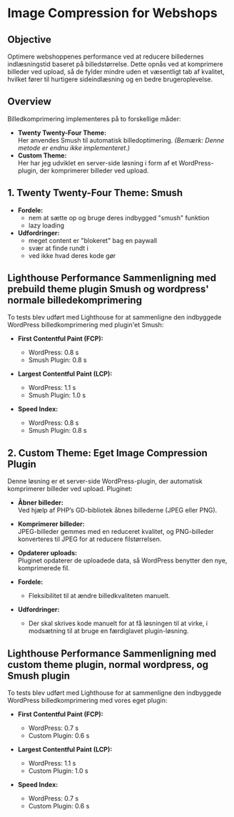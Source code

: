 # Image Compression for Webshops

## Objective
Optimere webshoppenes performance ved at reducere billedernes indlæsningstid baseret på billedstørrelse. Dette opnås ved at komprimere billeder ved upload, så de fylder mindre uden et væsentligt tab af kvalitet, hvilket fører til hurtigere sideindlæsning og en bedre brugeroplevelse.

## Overview
Billedkomprimering implementeres på to forskellige måder:
- **Twenty Twenty-Four Theme:**  
  Her anvendes Smush til automatisk billedoptimering. *(Bemærk: Denne metode er endnu ikke implementeret.)*
- **Custom Theme:**  
  Her har jeg udviklet en server-side løsning i form af et WordPress-plugin, der komprimerer billeder ved upload.

## 1. Twenty Twenty-Four Theme: Smush

- **Fordele:**  
  - nem at sætte op og bruge deres indbygged "smush" funktion
  - lazy loading
- **Udfordringer:**  
  - meget content er "blokeret" bag en paywall
  - svær at finde rundt i
  - ved ikke hvad deres kode gør

## Lighthouse Performance Sammenligning med prebuild theme plugin Smush og wordpress' normale billedekomprimering
To tests blev udført med Lighthouse for at sammenligne den indbyggede WordPress billedkomprimering med plugin'et Smush:

- **First Contentful Paint (FCP):**
  - WordPress: 0.8 s
  - Smush Plugin: 0.8 s

- **Largest Contentful Paint (LCP):**
  - WordPress: 1.1 s
  - Smush Plugin: 1.0 s

- **Speed Index:**
  - WordPress: 0.8 s
  - Smush Plugin: 0.8 s



## 2. Custom Theme: Eget Image Compression Plugin
Denne løsning er et server-side WordPress-plugin, der automatisk komprimerer billeder ved upload. Pluginet:
- **Åbner billeder:**  
  Ved hjælp af PHP’s GD-bibliotek åbnes billederne (JPEG eller PNG).
- **Komprimerer billeder:**  
  JPEG-billeder gemmes med en reduceret kvalitet, og PNG-billeder konverteres til JPEG for at reducere filstørrelsen.
- **Opdaterer uploads:**  
  Pluginet opdaterer de uploadede data, så WordPress benytter den nye, komprimerede fil.

- **Fordele:**  
  - Fleksibilitet til at ændre billedkvaliteten manuelt.
- **Udfordringer:**  
  - Der skal skrives kode manuelt for at få løsningen til at virke, i modsætning til at bruge en færdiglavet plugin-løsning.

## Lighthouse Performance Sammenligning med custom theme plugin, normal wordpress, og Smush plugin
To tests blev udført med Lighthouse for at sammenligne den indbyggede WordPress billedkomprimering med vores eget plugin:

- **First Contentful Paint (FCP):**
  - WordPress: 0.7 s
  - Custom Plugin: 0.6 s

- **Largest Contentful Paint (LCP):**
  - WordPress: 1.1 s
  - Custom Plugin: 1.0 s

- **Speed Index:**
  - WordPress: 0.7 s
  - Custom Plugin: 0.6 s
